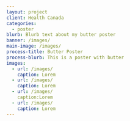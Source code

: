 ```yaml
---
layout: project
client: Health Canada
categories:
  - poster
blurb: Blurb text about my butter poster
banner: /images/
main-image: /images/
process-title: Butter Poster
process-blurb: This is a poster with butter
images:
  - url: /images/
    caption: Lorem
  - url: /images/
    caption: Lorem
  - url: /images/
    caption:Lorem
  - url: /images/
    caption: Lorem
---
```

